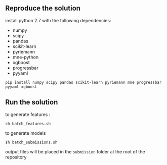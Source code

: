 ## Reproduce the solution

install python 2.7 with the following dependencies:

- numpy
- scipy
- pandas
- scikit-learn
- pyriemann
- mne-python
- xgboost
- progressbar
- pyyaml


`pip install numpy scipy pandas scikit-learn pyriemann mne progressbar pyyaml xgboost`

## Run the solution

to generate features :

`sh batch_features.sh`

to generate models

`sh batch_submissions.sh`

output files will be placed in the `submission` folder at the root of the repository
